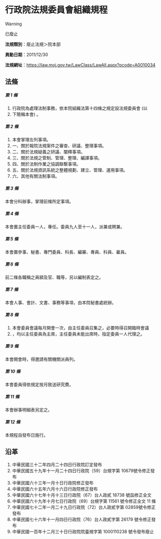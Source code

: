 # 行政院法規委員會組織規程


> [!WARNING]
> 已廢止


**法規類別**：廢止法規＞院本部

**異動日期**：2011/12/30  

**法規網址**：https://law.moj.gov.tw/LawClass/LawAll.aspx?pcode=A0010034



## 法條
##### 第 1 條
1. 行政院為處理法制事務，依本院組織法第十四條之規定設法規委員會 (以
1. 下簡稱本會) 。

##### 第 2 條
1. 本會掌理左列事項。
1. 一、關於報院法規案件之審查、研議、整理事項。
1. 二、關於法規疑義之研議、闡釋事項。
1. 三、關於法規之管制、管理、整理、編譯事項。
1. 四、關於法制作業之協調聯繫事項。
1. 五、關於法規資訊系統之整體規劃、建立、管理、運用事項。
1. 六、其他有關法制事項。

##### 第 3 條
本會分科辦事，掌理前條所定事項。

##### 第 4 條
本會置主任委員一人，專任。委員九人至十一人，派兼或聘兼。

##### 第 5 條
本會置參事、秘書、專門委員、科長、編審、專員、科員、雇員。

##### 第 6 條
前二條各職稱之員額及官、職等，另以編制表定之。

##### 第 7 條
本會人事、會計、文書、事務等事項，由本院秘書處統辦。

##### 第 8 條
1. 本會委員會議每月開會一次，由主任委員召集之，必要時得召開臨時會議
1. ，均以主任委員為主席，主任委員未能出席時，指定委員一人代理之。

##### 第 9 條
本會開會時，得邀請有關機關派員列。

##### 第 10 條
本會委員得依規定按月致送研究費。

##### 第 11 條
本會辦事明細表另定之。

##### 第 12 條
本規程自發布日施行。

## 沿革
1. 中華民國三十二年四月二十四日行政院訂定發布
1. 中華民國五十九年十一月二十四日行政院（59）台規字第 10679號令修正發布
1. 中華民國六十三年一月十日行政院修正發布
1. 中華民國六十五年六月十六日行政院修正發布
1. 中華民國六十七年十月十三日行政院（67）台人政貳 18738  號函修正全文
1. 中華民國六十九年十月七日行政院（69）台規字第 11561  號令修正全文 11 條
1. 中華民國七十二年一月二十九日行政院（72）台人政貳字第 02859號令修正發布
1. 中華民國七十六年十一月四日行政院（76）台人政貳字第 26179  號令修正發布
1. 中華民國一百年十二月三十日行政院院臺規字第 1000110238 號令發布廢止
